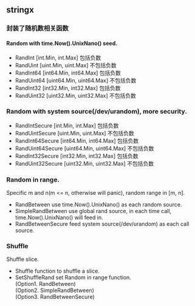 ## stringx

### 封装了随机数相关函数

#### Random with time.Now().UnixNano() seed.

- RandInt [int.Min, int.Max] 包括负数
- RandUint [uint.Min, uint.Max] 不包括负数
- RandInt64 [int64.Min, int64.Max] 包括负数
- RandUint64 [uint64.Min, uint64.Max] 不包括负数
- RandInt32 [int32.Min, int32.Max] 包括负数
- RandUint32 [uint32.Min, uint32.Max] 不包括负数

### Random with system source(/dev/urandom), more security.

- RandIntSecure [int.Min, int.Max] 包括负数
- RandUintSecure [uint.Min, uint.Max] 不包括负数
- RandInt64Secure [int64.Min, int64.Max] 包括负数
- RandUint64Secure [uint64.Min, uint64.Max] 不包括负数
- RandInt32Secure [int32.Min, int32.Max] 包括负数
- RandUint32Secure [uint32.Min, uint32.Max] 不包括负数

### Random in range.
  Specific m and n(m <= n, otherwise will panic), random range in [m, n].

- RandBetween use time.Now().UnixNano() as each random source.
- SimpleRandBetween use global rand source, in each time call, time.Now().UnixNano() will feed in.
- RandBetweenSecure feed system source(/dev/urandom) as each call source.

### Shuffle
  Shuffle slice.
  - Shuffle function to shuffle a slice.
  - SetShuffleRand set Random in range function.   
    (Option1. RandBetween)  
    (Option2. SimpleRandBetween)   
    (Option3. RandBetweenSecure)   
